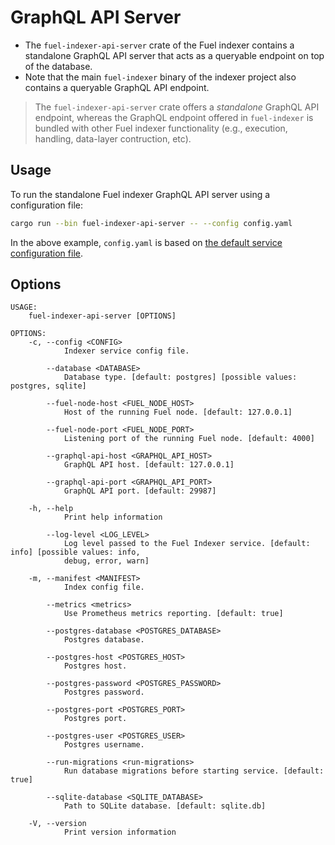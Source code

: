 # GraphQL API Server

- The `fuel-indexer-api-server` crate of the Fuel indexer contains a standalone GraphQL API server that acts as a queryable endpoint on top of the database.
- Note that the main `fuel-indexer` binary of the indexer project also contains a queryable GraphQL API endpoint.

> The `fuel-indexer-api-server` crate offers a _standalone_ GraphQL API endpoint, whereas the GraphQL endpoint offered in `fuel-indexer` is bundled with other Fuel indexer functionality (e.g., execution, handling, data-layer contruction, etc).

## Usage

To run the standalone Fuel indexer GraphQL API server using a configuration file:

```bash
cargo run --bin fuel-indexer-api-server -- --config config.yaml
```

In the above example, `config.yaml` is based on [the default service configuration file](https://github.com/FuelLabs/fuel-indexer/blob/master/config.yaml).

## Options

```text
USAGE:
    fuel-indexer-api-server [OPTIONS]

OPTIONS:
    -c, --config <CONFIG>
            Indexer service config file.

        --database <DATABASE>
            Database type. [default: postgres] [possible values: postgres, sqlite]

        --fuel-node-host <FUEL_NODE_HOST>
            Host of the running Fuel node. [default: 127.0.0.1]

        --fuel-node-port <FUEL_NODE_PORT>
            Listening port of the running Fuel node. [default: 4000]

        --graphql-api-host <GRAPHQL_API_HOST>
            GraphQL API host. [default: 127.0.0.1]

        --graphql-api-port <GRAPHQL_API_PORT>
            GraphQL API port. [default: 29987]

    -h, --help
            Print help information

        --log-level <LOG_LEVEL>
            Log level passed to the Fuel Indexer service. [default: info] [possible values: info,
            debug, error, warn]

    -m, --manifest <MANIFEST>
            Index config file.

        --metrics <metrics>
            Use Prometheus metrics reporting. [default: true]

        --postgres-database <POSTGRES_DATABASE>
            Postgres database.

        --postgres-host <POSTGRES_HOST>
            Postgres host.

        --postgres-password <POSTGRES_PASSWORD>
            Postgres password.

        --postgres-port <POSTGRES_PORT>
            Postgres port.

        --postgres-user <POSTGRES_USER>
            Postgres username.

        --run-migrations <run-migrations>
            Run database migrations before starting service. [default: true]

        --sqlite-database <SQLITE_DATABASE>
            Path to SQLite database. [default: sqlite.db]

    -V, --version
            Print version information
```
